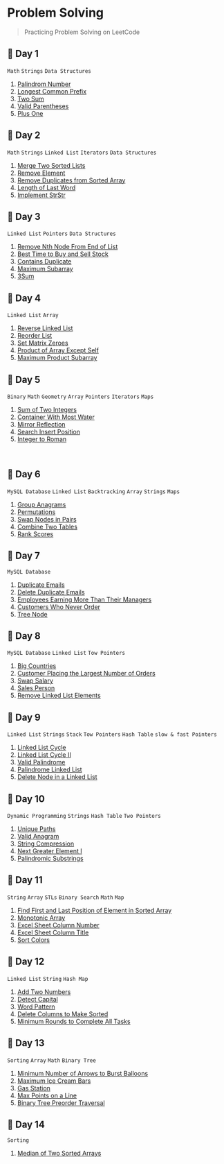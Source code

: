 # Problem Solving
> Practicing Problem Solving on LeetCode

## 🔸 Day 1
 `Math` `Strings` `Data Structures` <br>
1. [Palindrom Number](1.First_10_Days/Day_1/Palindrom_Number.cpp) <br>
2. [Longest Common Prefix](1.First_10_Days/Day_1/Longest_Common_Prefix.cpp) <br>
3. [Two Sum](1.First_10_Days/Day_1/Two_Sum.cpp) <br>
4. [Valid Parentheses](1.First_10_Days/Day_1/Valid_Parentheses.cpp) <br>
5. [Plus One](1.First_10_Days/Day_1/Plus_One.cpp) <br>

## 🔸 Day 2
 `Math` `Strings` `Linked List` `Iterators` `Data Structures` <br>
1. [Merge Two Sorted Lists](1.First_10_Days/Day_2/Merge_Two_Sorted_Lists.cpp) <br>
2. [Remove Element](1.First_10_Days/Day_2/Remove_Element.cpp) <br>
3. [Remove Duplicates from Sorted Array](1.First_10_Days/Day_2/Remove_Duplicates_from_Sorted_Array.cpp) <br>
4. [Length of Last Word](1.First_10_Days/Day_2/Length_of_Last_Word.cpp) <br>
5. [Implement StrStr](1.First_10_Days/Day_2/Implement_StrStr.cpp) <br>


## 🔸 Day 3
 `Linked List` `Pointers` `Data Structures` <br>
1. [Remove Nth Node From End of List](1.First_10_Days/Day_3/Remove_Nth_Node_From_End_of_List.cpp) <br>
2. [Best Time to Buy and Sell Stock](1.First_10_Days/Day_3/Best_Time_to_Buy_and_Sell_Stock.cpp) <br>
3. [Contains Duplicate](1.First_10_Days/Day_3/Contains_Duplicate.cpp) <br>
4. [Maximum Subarray](1.First_10_Days/Day_3/Maximum_Subarray.cpp) <br>
5. [3Sum](1.First_10_Days/Day_3/3Sum.cpp) <br>

## 🔸 Day 4
 `Linked List` `Array` <br>
1. [Reverse Linked List](1.First_10_Days/Day_4/Reverse_Linked_List.cpp) <br>
2. [Reorder List](1.First_10_Days/Day_4/Reorder_List.cpp) <br>
3. [Set Matrix Zeroes](1.First_10_Days/Day_4/Set_Matrix_Zeroes.cpp) <br>
4. [Product of Array Except Self](1.First_10_Days/Day_4/Product_of_Array_Except_Self.cpp) <br>
5. [Maximum Product Subarray](1.First_10_Days/Day_4/Maximum_Product_Subarray.cpp) <br>


## 🔸 Day 5
 `Binary` `Math` `Geometry` `Array` `Pointers` `Iterators` `Maps` <br>
1. [Sum of Two Integers](1.First_10_Days/Day_5/Sum_of_Two_Integers.cpp) <br>
2. [Container With Most Water](1.First_10_Days/Day_5/Container_With_Most_Water.cpp) <br>
3. [Mirror Reflection](1.First_10_Days/Day_5/Mirror_Reflection.cpp) <br>
4. [Search Insert Position](1.First_10_Days/Day_5/Search_Insert_Position.cpp) <br>
5. [Integer to Roman](1.First_10_Days/Day_5/Integer_to_Roman.cpp) <br>
<br>


## 🔸 Day 6
 `MySQL Database` `Linked List` `Backtracking` `Array` `Strings` `Maps` <br>
1. [Group Anagrams](1.First_10_Days/Day_6/Group_Anagrams.cpp) <br>
2. [Permutations](1.First_10_Days/Day_6/Permutations.cpp) <br>
3. [Swap Nodes in Pairs](1.First_10_Days/Day_6/Swap_Nodes_in_Pairs.cpp) <br>
4. [Combine Two Tables](1.First_10_Days/Day_6/Combine_Two_Tables.sql) <br>
5. [Rank Scores](1.First_10_Days/Day_6/Rank_Scores.sql) <br>

## 🔸 Day 7
 `MySQL Database` <br>
1. [Duplicate Emails](1.First_10_Days/Day_7/Duplicate_Emails.sql) <br>
2. [Delete Duplicate Emails](1.First_10_Days/Day_7/Delete_Duplicate_Emails.sql) <br>
3. [Employees Earning More Than Their Managers](1.First_10_Days/Day_7/Employees_Earning_More_Than_Their_Managers.sql) <br>
4. [Customers Who Never Order](1.First_10_Days/Day_7/Customers_Who_Never_Order.sql) <br>
5. [Tree Node](1.First_10_Days/Day_7/Tree_Node.sql) <br>

## 🔸 Day 8
 `MySQL Database` `Linked List` `Tow Pointers`<br>
1. [Big Countries](1.First_10_Days/Day_8/Big_Countries.sql) <br>
2. [Customer Placing the Largest Number of Orders](1.First_10_Days/Day_8/Customer_Placing_the_Largest_Number_of_Orders.sql) <br>
3. [Swap Salary](1.First_10_Days/Day_8/Swap_Salary.sql) <br>
4. [Sales Person](1.First_10_Days/Day_8/Sales_Person.sql) <br>
5. [Remove Linked List Elements](1.First_10_Days/Day_8/Remove_Linked_List_Elements.cpp) <br>

## 🔸 Day 9
 `Linked List` `Strings` `Stack` `Tow Pointers` `Hash Table` `slow & fast Pointers` <br>

1. [Linked List Cycle](1.First_10_Days/Day_9/Linked_List_Cycle.cpp) <br>
2. [Linked List Cycle II](1.First_10_Days/Day_9/Linked_List_Cycle_II.cpp) <br>
3. [Valid Palindrome](1.First_10_Days/Day_9/Valid_Palindrome.cpp) <br>
4. [Palindrome Linked List](1.First_10_Days/Day_9/Palindrome_Linked_List.cpp) <br>
5. [Delete Node in a Linked List](1.First_10_Days/Day_9/Delete_Node_in_a_Linked_List.cpp) <br>

## 🔸 Day 10
 `Dynamic Programming` `Strings` `Hash Table` `Two Pointers`

1. [Unique Paths](1.First_10_Days/Day_10/Unique_Paths.cpp) <br>
2. [Valid Anagram](1.First_10_Days/Day_10/Valid_Anagram.cpp) <br>
3. [String Compression](1.First_10_Days/Day_10/String_Compression.cpp) <br>
4. [Next Greater Element I](1.First_10_Days/Day_10/Next_Greater_Element_I.cpp) <br>
5. [Palindromic Substrings](1.First_10_Days/Day_10/Palindromic_Substrings.cpp) <br>

## 🔸 Day 11
 `String` `Array` `STLs` `Binary Search` `Math` `Map`
1. [Find First and Last Position of Element in Sorted Array](2.Second_10_Days/Day_11/Find_First_and_Last_Position_of_Element_in_Sorted_Array.cpp) <br>
2. [Monotonic Array](2.Second_10_Days/Day_11/Monotonic_Array.cpp) <br>
3. [Excel Sheet Column Number](2.Second_10_Days/Day_11/Excel_Sheet_Column_Number.cpp) <br>
4. [Excel Sheet Column Title](2.Second_10_Days/Day_11/Excel_Sheet_Column_Title.cpp) <br>
5. [Sort Colors](2.Second_10_Days/Day_11/Sort_Colors.cpp) <br>

## 🔸 Day 12
 `Linked List` `String` `Hash Map`
1. [Add Two Numbers](2.Second_10_Days/Day_12/Add_Two_Numbers.cpp) <br>
2. [Detect Capital](2.Second_10_Days/Day_12/Detect_Capital.cpp) <br>
3. [Word Pattern](2.Second_10_Days/Day_12/Word_Pattern.cpp) <br>
4. [Delete Columns to Make Sorted](2.Second_10_Days/Day_12/Delete_Columns_to_Make_Sorted.cpp) <br>
5. [Minimum Rounds to Complete All Tasks](2.Second_10_Days/Day_12/Minimum_Rounds_to_Complete_All_Tasks.cpp) <br>

## 🔸 Day 13
 `Sorting` `Array` `Math` `Binary Tree`
1. [Minimum Number of Arrows to Burst Balloons](2.Second_10_Days/Day_13/Minimum_Number_of_Arrows_to_Burst_Balloons.cpp) <br>
2. [Maximum Ice Cream Bars](2.Second_10_Days/Day_13/Maximum_Ice_Cream_Bars.cpp) <br>
3. [Gas Station](2.Second_10_Days/Day_13/Gas_Station.cpp) <br>
4. [Max Points on a Line](2.Second_10_Days/Day_13/Max_Points_on_a_Line.cpp) <br>
5. [Binary Tree Preorder Traversal](2.Second_10_Days/Day_13/Binary_Tree_Preorder_Traversal.cpp) <br>

## 🔸 Day 14
 `Sorting`
1. [Median of Two Sorted Arrays](2.Second_10_Days/Day_14/Median_of_Two_Sorted_Arrays.cpp) <br>

